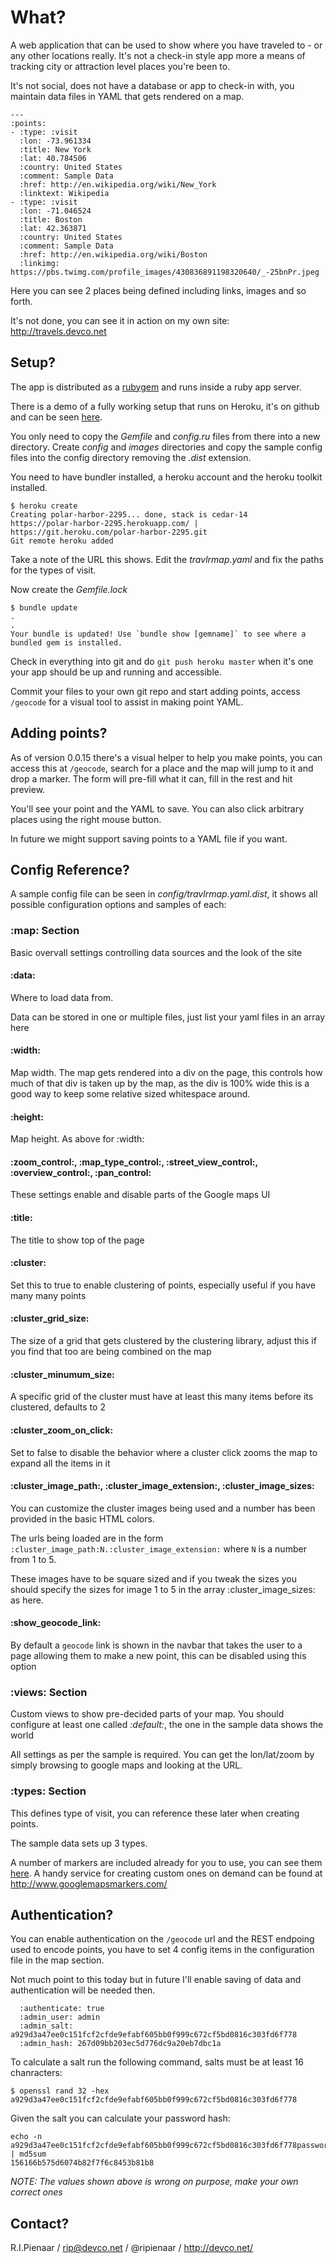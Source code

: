 What?
=====

A web application that can be used to show where you have traveled to - or any
other locations really.  It's not a check-in style app more a means of tracking
city or attraction level places you're been to.

It's not social, does not have a database or app to check-in with, you maintain
data files in YAML that gets rendered on a map.

```
---
:points:
- :type: :visit
  :lon: -73.961334
  :title: New York
  :lat: 40.784506
  :country: United States
  :comment: Sample Data
  :href: http://en.wikipedia.org/wiki/New_York
  :linktext: Wikipedia
- :type: :visit
  :lon: -71.046524
  :title: Boston
  :lat: 42.363871
  :country: United States
  :comment: Sample Data
  :href: http://en.wikipedia.org/wiki/Boston
  :linkimg: https://pbs.twimg.com/profile_images/430836891198320640/_-25bnPr.jpeg
```

Here you can see 2 places being defined including links, images and so forth.

It's not done, you can see it in action on my own site: http://travels.devco.net

Setup?
------

The app is distributed as a [rubygem](https://rubygems.org/gems/travlrmap) and runs
inside a ruby app server.

There is a demo of a fully working setup that runs on Heroku, it's on github and
can be seen [here](https://github.com/ripienaar/travlrmap-demo).

You only need to copy the *Gemfile* and *config.ru* files from there into a new
directory.  Create *config* and *images* directories and copy the sample config
files into the config directory removing the *.dist* extension.

You need to have bundler installed, a heroku account and the heroku toolkit
installed.

```
$ heroku create
Creating polar-harbor-2295... done, stack is cedar-14
https://polar-harbor-2295.herokuapp.com/ | https://git.heroku.com/polar-harbor-2295.git
Git remote heroku added
```

Take a note of the URL this shows.  Edit the *travlrmap.yaml* and fix the paths
for the types of visit.

Now create the *Gemfile.lock*

```
$ bundle update
.
.
Your bundle is updated! Use `bundle show [gemname]` to see where a bundled gem is installed.
```

Check in everything into git and do ```git push heroku master``` when it's one your
app should be up and running and accessible.

Commit your files to your own git repo and start adding points, access ```/geocode```
for a visual tool to assist in making point YAML.

Adding points?
--------------

As of version 0.0.15 there's a visual helper to help you make points, you can access this
at ```/geocode```, search for a place and the map will jump to it and drop a marker.  The
form will pre-fill what it can, fill in the rest and hit preview.

You'll see your point and the YAML to save.  You can also click arbitrary places using the
right mouse button.

In future we might support saving points to a YAML file if you want.

Config Reference?
-----------------

A sample config file can be seen in *config/travlrmap.yaml.dist*, it shows all
possible configuration options and samples of each:

### :map: Section

Basic overvall settings controlling data sources and the look of the site

#### :data:
Where to load data from.

Data can be stored in one or multiple files, just list your yaml files in an array
here

#### :width:
Map width.  The map gets rendered into a div on the page, this controls how much of
that div is taken up by the map, as the div is 100% wide this is a good way to
keep some relative sized whitespace around.

#### :height:
Map height.  As above for :width:

#### :zoom_control:, :map_type_control:, :street_view_control:, :overview_control:, :pan_control:
These settings enable and disable parts of the Google maps UI

#### :title:
The title to show top of the page

#### :cluster:
Set this to true to enable clustering of points, especially useful if you have many many points

#### :cluster_grid_size:
The size of a grid that gets clustered by the clustering library, adjust this if you find that too
are being combined on the map

#### :cluster_minumum_size:
A specific grid of the cluster must have at least this many items before its clustered, defaults to 2

#### :cluster_zoom_on_click:
Set to false to disable the behavior where a cluster click zooms the map to expand all the items in it

#### :cluster_image_path:, :cluster_image_extension:, :cluster_image_sizes:
You can customize the cluster images being used and a number has been provided in the basic HTML colors.

The urls being loaded are in the form ```:cluster_image_path:N.:cluster_image_extension:``` where ```N``` is a number from 1 to 5.

These images have to be square sized and if you tweak the sizes you should specify the sizes for image 1 to 5 in the array :cluster_image_sizes: as here.

#### :show_geocode_link:
By default a ```geocode``` link is shown in the navbar that takes the user to a page allowing them to make
a new point, this can be disabled using this option

### :views: Section

Custom views to show pre-decided parts of your map.  You should configure at least
one called *:default:*, the one in the sample data shows the world

All settings as per the sample is required.  You can get the lon/lat/zoom by simply
browsing to google maps and looking at the URL.

### :types: Section

This defines type of visit, you can reference these later when creating points.

The sample data sets up 3 types.

A number of markers are included already for you to use, you can see them [here](https://github.com/ripienaar/travlrmap/tree/master/public/markers).
A handy service for creating custom ones on demand can be found at http://www.googlemapsmarkers.com/

Authentication?
---------------

You can enable authentication on the ```/geocode``` url and the REST endpoing used to
encode points, you have to set 4 config items in the configuration file in the map section.

Not much point to this today but in future I'll enable saving of data and authentication
will be needed then.

````
  :authenticate: true
  :admin_user: admin
  :admin_salt: a929d3a47ee0c151fcf2cfde9efabf605bb0f999c672cf5bd0816c303fd6f778
  :admin_hash: 267d09bb203ec5d776dc9a20eb7dbc1a
````

To calculate a salt run the following command, salts must be at least 16 chanracters:

````
$ openssl rand 32 -hex
a929d3a47ee0c151fcf2cfde9efabf605bb0f999c672cf5bd0816c303fd6f778
````

Given the salt you can calculate your password hash:

````
echo -n a929d3a47ee0c151fcf2cfde9efabf605bb0f999c672cf5bd0816c303fd6f778password | md5sum
156166b575d6074b82f7f6c8453b81b8
````

*NOTE: The values shown above is wrong on purpose, make your own correct ones*

Contact?
--------

R.I.Pienaar / rip@devco.net / @ripienaar / http://devco.net/
